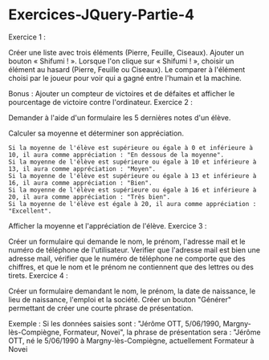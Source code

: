 # Exercices-JQuery-Partie-4
Exercice 1 :

Créer une liste avec trois éléments (Pierre, Feuille, Ciseaux). Ajouter un bouton « Shifumi ! ». Lorsque l'on clique sur « Shifumi ! », choisir un élément au hasard (Pierre, Feuille ou Ciseaux). Le comparer à l'élément choisi par le joueur pour voir qui a gagné entre l'humain et la machine.

Bonus : Ajouter un compteur de victoires et de défaites et afficher le pourcentage de victoire contre l'ordinateur.
Exercice 2 :

Demander à l'aide d'un formulaire les 5 dernières notes d'un élève.

Calculer sa moyenne et déterminer son appréciation.

    Si la moyenne de l'élève est supérieure ou égale à 0 et inférieure à 10, il aura comme appréciation : "En dessous de la moyenne".
    Si la moyenne de l'élève est supérieure ou égale à 10 et inférieure à 13, il aura comme appréciation : "Moyen".
    Si la moyenne de l'élève est supérieure ou égale à 13 et inférieure à 16, il aura comme appréciation : "Bien".
    Si la moyenne de l'élève est supérieure ou égale à 16 et inférieure à 20, il aura comme appréciation : "Très bien".
    Si la moyenne de l'élève est égale à 20, il aura comme appréciation : "Excellent".

Afficher la moyenne et l'appréciation de l'élève.
Exercice 3 :

Créer un formulaire qui demande le nom, le prénom, l'adresse mail et le numéro de téléphone de l'utilisateur. Verifier que l'adresse mail est bien une adresse mail, vérifier que le numéro de téléphone ne comporte que des chiffres, et que le nom et le prénom ne contiennent que des lettres ou des tirets.
Exercice 4 :

Créer un formulaire demandant le nom, le prénom, la date de naissance, le lieu de naissance, l'emploi et la société. Créer un bouton "Générer" permettant de créer une courte phrase de présentation.

Exemple : Si les données saisies sont : "Jérôme OTT, 5/06/1990, Margny-lès-Compiègne, Formateur, Novei", la phrase de présentation sera : "Jérôme OTT, né le 5/06/1990 à Margny-lès-Compiègne, actuellement Formateur à Novei

